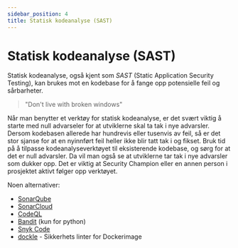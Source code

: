 ```yaml
---
sidebar_position: 4
title: Statisk kodeanalyse (SAST)
---
```


# Statisk kodeanalyse (SAST)

Statisk kodeanalyse, også kjent som _SAST_ (Static Application Security Testing), kan brukes mot en kodebase for å fange opp potensielle feil og sårbarheter.

> "Don't live with broken windows"

Når man benytter et verktøy for statisk kodeanalyse, er det svært viktig å starte med null advarseler for at utviklerne skal ta tak i nye advarsler.
Dersom kodebasen allerede har hundrevis eller tusenvis av feil, så er det stor sjanse for at en nyinnført feil heller ikke blir tatt tak i og fikset.
Bruk tid på å tilpasse kodeanalyseverktøyet til eksisterende kodebase, og sørg for at det er null advarsler. Da vil man også se at utviklerne tar tak i nye advarsler som dukker opp.
Det er viktig at Security Champion eller en annen person i prosjektet aktivt følger opp verktøyet.

Noen alternativer:
- [SonarQube](https://www.sonarqube.org/features/security/)
- [SonarCloud](https://www.sonarcloud.io)
- [CodeQL](https://codeql.github.com)
- [Bandit](https://github.com/PyCQA/bandit) (kun for python)
- [Snyk Code](https://snyk.io/product/snyk-code/)
- [dockle](https://github.com/goodwithtech/dockle) - Sikkerhets linter for Dockerimage

